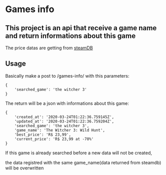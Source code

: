 # Games info
## This project is an api that receive a game name and return informations about this game 

The price datas are getting from [steamDB](https://steamdb.info/)

## Usage

Basically make a post to /games-info/ with this parameters:

```
{
    'searched_game': 'the witcher 3'
}
```

The return will be a json with informations about this game:
```
{
    'created_at': '2020-03-24T01:22:36.759145Z',
    'updated_at': '2020-03-24T01:22:36.759204Z',
    'searched_game': 'the witcher 3',
    'game_name': 'The Witcher 3: Wild Hunt',
    'best_price': 'R$ 23,99',
    'current_price': 'R$ 23,99 at -70%'
}
```

If this game is already searched before a new data will not be created,

the data registred with the same game_name(data returned from steamdb) will be overwritten
